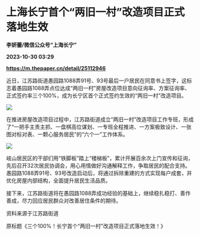 # 上海长宁首个“两旧一村”改造项目正式落地生效
**李妍蕾/微信公众号“上海长宁”**

**2023-10-30 03:29**

**https://m.thepaper.cn/detail/25112946**

近日，江苏路街道愚园路1088弄91号、93号最后一户居民在同意书上签字，这标志着愚园路1088弄点位达成“两旧一村”房屋改造项目意向征询率、方案征询率、正式签约率三个100%，成为长宁区首个正式签约生效的“两旧一村”改造项目。

![](https://imagecloud.thepaper.cn/thepaper/image/276/196/81.jpg)

在推进房屋改造项目过程中，江苏路街道成立“两旧一村”改造项目工作专班，形成了“一把手主责主抓、一盘棋高位谋划、一专班全程推进、一方案极致设计、一张图对标对表、一颗心服务居民”的“六个一”工作体系。

![](https://imagecloud.thepaper.cn/thepaper/image/276/196/82.jpg)

岐山居民区的干部们用“铁脚板”踏上“楼梯板”，累计开展百余次上门宣传和征询，先后召开32次居民协调会，用心用情做好沟通解释工作，争取居民的配合支持。愚园路1088弄91号、93号改造启动后，将通过拆除重建的方式实现每户成套，并优化房屋内部结构，全面提升居民生活品质。

接下来，江苏路街道将在愚园路1088弄成功经验的基础上，继续稳扎稳打、善作善成，尽力回应居民群众对改善居住条件的期待。

资料来源于江苏路街道

原标题《三个100%！长宁首个“两旧一村”改造项目正式落地生效！》
